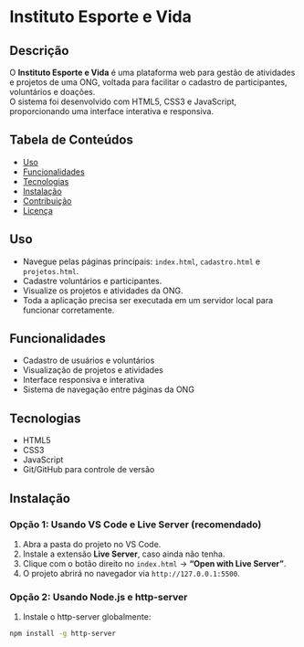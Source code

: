 # Instituto Esporte e Vida

## Descrição
O **Instituto Esporte e Vida** é uma plataforma web para gestão de atividades e projetos de uma ONG, voltada para facilitar o cadastro de participantes, voluntários e doações.  
O sistema foi desenvolvido com HTML5, CSS3 e JavaScript, proporcionando uma interface interativa e responsiva.

## Tabela de Conteúdos
- [Uso](#uso)
- [Funcionalidades](#funcionalidades)
- [Tecnologias](#tecnologias)
- [Instalação](#instalacao)
- [Contribuição](#contribuicao)
- [Licença](#licenca)

## Uso
- Navegue pelas páginas principais: `index.html`, `cadastro.html` e `projetos.html`.
- Cadastre voluntários e participantes.
- Visualize os projetos e atividades da ONG.
- Toda a aplicação precisa ser executada em um servidor local para funcionar corretamente.

## Funcionalidades
- Cadastro de usuários e voluntários
- Visualização de projetos e atividades
- Interface responsiva e interativa
- Sistema de navegação entre páginas da ONG

## Tecnologias
- HTML5
- CSS3
- JavaScript
- Git/GitHub para controle de versão

## Instalação
### Opção 1: Usando VS Code e Live Server (recomendado)
1. Abra a pasta do projeto no VS Code.
2. Instale a extensão **Live Server**, caso ainda não tenha.
3. Clique com o botão direito no `index.html` → **“Open with Live Server”**.
4. O projeto abrirá no navegador via `http://127.0.0.1:5500`.

### Opção 2: Usando Node.js e http-server
1. Instale o http-server globalmente:
```bash
npm install -g http-server
